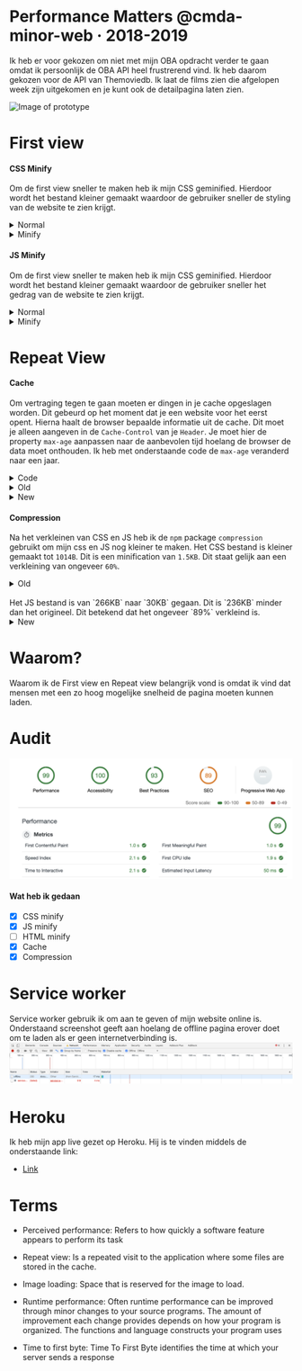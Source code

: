 # Performance Matters @cmda-minor-web · 2018-2019

Ik heb er voor gekozen om niet met mijn OBA opdracht verder te gaan omdat ik persoonlijk de OBA API heel frustrerend vind. Ik heb daarom gekozen voor de API van Themoviedb. Ik laat de films zien die afgelopen week zijn uitgekomen en je kunt ook de detailpagina laten zien.

![Image of prototype](assets/img/readme-img/screenshot-app.png)

# First view
#### CSS Minify
Om de first view sneller te maken heb ik mijn CSS geminified. Hierdoor wordt het bestand kleiner gemaakt waardoor de gebruiker sneller de styling van de website te zien krijgt.   
<details>
  <summary>Normal</summary>
Ik als eerst gekeken of er een mogelijk is dat de css kleiner gemaakt kunnen worden waardoor deze sneller laadt. Hieronder staat een screenshot van mijn requests van de `main.css`. Hier zie je dat de grootte van dit bestand `2.5KB` is.

  <details>
     <summary>Screenshot</summary>
    ![Image of slow requests](assets/img/readme-img/css-normal-fast-3g.png)
  </details>
</details>
<details>
  <summary>Minify</summary>
  Ik heb met behulp van gulp een bestand gemaakt waar ik de functie gebruik om de css te verkleinen. Het `gulp-css` heeft het bestand van CSS verkleind naar `2.0KB`. Deze CSS wordt omgezet naar een bestand met de naam `main-min.css`  zodat ik in de normale `main.css` de leesbare code heb en deze dus heel makkelijke kan bewerken.
  <details>
   <summary>Code</summary>
  ```js
  gulp.task('css-min', () => {
    return gulp.src(baseDir + '/css/main.css')
      .pipe(cleanCSS({compatibility: 'ie8'}))
      .pipe(rename(function (path) {
        path.basename += "-min";
        path.extname = ".css";
      }))
      .pipe(gulp.dest('public/css/'));
  });
  ```
  </details>
  <details>
     <summary>Screenshot</summary>
    ![Image of slow requests](assets/img/readme-img/css-minified-fast-3g.png)
  </details>
</details>


#### JS Minify
Om de first view sneller te maken heb ik mijn CSS geminified. Hierdoor wordt het bestand kleiner gemaakt waardoor de gebruiker sneller het gedrag van de website te zien krijgt.   
<details>
  <summary>Normal</summary>
  Ik als eerst gekeken of er een mogelijk is dat de css kleiner gemaakt kunnen worden waardoor deze sneller laadt. Hieronder staat een screenshot van mijn requests van de `jquery.js`. Hier zie je dat de grootte van dit bestand `266KB` is.
  ![Image of slow requests](assets/img/readme-img/js-normal-fast-3g.png)
</details>
<details>
  <summary>Minify</summary>
  Ik heb met `gulp-uglify` het bestand van JS verkleind naar `84.7KB`. Deze JS wordt geminified naar een bestand met de naam `jquery-min.js` om het verschil te laten zien.
  <details>
   <summary>Code</summary>

  ```js
  gulp.task('jquery-min', function() {
    return gulp.src(baseDir + '/js/jquery.js') 
      .pipe(uglify()) 
      .pipe(rename(function (path) {
        path.basename += "-min";
        path.extname = ".js";
      }))
      .pipe(gulp.dest('public/js/'));
  });
  ```

  </details>
  <details>
   <summary>Screenshot</summary>
![Image of slow requests](assets/img/readme-img/js-minified-fast-3g.png)
  </details>
</details>

# Repeat View
#### Cache
Om vertraging tegen te gaan moeten er dingen in je cache opgeslagen worden. Dit gebeurd op het moment dat je een website voor het eerst opent. Hierna haalt de browser bepaalde informatie uit de cache. Dit moet je alleen aangeven in de `Cache-Control` van je `Header`. Je moet hier de property `max-age` aanpassen naar de aanbevolen tijd hoelang de browser de data moet onthouden. Ik heb met onderstaande code de `max-age` veranderd naar een jaar.
<details>
  <summary>Code</summary>

  ```js
  app.use((req, res, next) => {
    res.setHeader('Cache-Control', 'max-age=' + 365 * 24 * 60 * 60);
    next();
  });
  ```

</details>
<details>
  <summary>Old</summary>
  ![No cache](assets/img/readme-img/no-cache.png)
</details>
<details>
  <summary>New</summary>
  ![No cache](assets/img/readme-img/cache.png)
</details>

#### Compression
Na het verkleinen van CSS en JS heb ik de `npm` package `compression` gebruikt om mijn css en JS nog kleiner te maken. Het CSS bestand is kleiner gemaakt tot `1014B`. Dit is een minification van `1.5KB`. Dit staat gelijk aan een verkleining van ongeveer `60%`.
  <details>
    <summary>Old</summary>
    ![Image of compressed css and js file](assets/img/readme-img/css-compressed-fast-3g.png)
  </details>
</br>
Het JS bestand is van `266KB` naar `30KB` gegaan. Dit is `236KB` minder dan het origineel. Dit betekend dat het ongeveer `89%` verkleind is.
</br>

  <details>
    <summary>New</summary>
    ![Image of compressed css and js file](assets/img/readme-img/js-compressed-fast-3g.png)
  </details>

# Waarom?
Waarom ik de First view en Repeat view belangrijk vond is omdat ik vind dat mensen met een zo hoog mogelijke snelheid de pagina moeten kunnen laden.

# Audit
![Image of the audit](assets/img/readme-img/audit.png)


#### Wat heb ik gedaan
- [x] CSS minify
- [x] JS minify
- [ ] HTML minify
- [x] Cache
- [x] Compression

# Service worker
Service worker gebruik ik om aan te geven of mijn website online is. Onderstaand screenshot geeft aan hoelang de offline pagina erover doet om te laden als er geen internetverbinding is.
![Image of the audit](assets/img/readme-img/service-worker.png)

# Heroku
Ik heb mijn app live gezet op Heroku. Hij is te vinden middels de onderstaande link:
- [Link](https://webdev-1819-pm-guusdijkhuis.herokuapp.com/)

# Terms
- Perceived performance: Refers to how quickly a software feature appears to perform its task

- Repeat view: Is a repeated visit to the application where some files are stored in the cache.

- Image loading: Space that is reserved for the image to load.

- Runtime performance: Often runtime performance can be improved through minor changes to your source programs. The amount of improvement each change provides depends on how your program is organized. The functions and language constructs your program uses

- Time to first byte: Time To First Byte identifies the time at which your server sends a response
